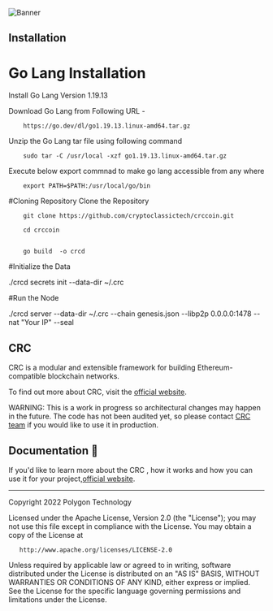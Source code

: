 
![Banner](.github/banner.jpg)
## Installation

# Go Lang Installation
Install Go Lang Version 1.19.13 

Download Go Lang from Following URL - 

		https://go.dev/dl/go1.19.13.linux-amd64.tar.gz

Unzip the Go Lang tar file using following command

		sudo tar -C /usr/local -xzf go1.19.13.linux-amd64.tar.gz

Execute below export commnad to make go lang accessible from any where

		export PATH=$PATH:/usr/local/go/bin


#Cloning Repository
Clone the Repository

		git clone https://github.com/cryptoclassictech/crccoin.git 

		cd crccoin


		go build  -o crcd



#Initialize the Data 

./crcd secrets init --data-dir ~/.crc

#Run the Node

./crcd  server --data-dir  ~/.crc  --chain genesis.json  --libp2p 0.0.0.0:1478 --nat "Your IP" --seal



## CRC

CRC  is a modular and extensible framework for building Ethereum-compatible blockchain networks.

To find out more about CRC, visit the [official website](http://cryptoclassic.org/).

WARNING: This is a work in progress so architectural changes may happen in the future. The code has not been audited yet, so please contact [CRC team](mailto:cryptoclassictech@gmail.com) if you would like to use it in production.

## Documentation 📝

If you'd like to learn more about the CRC , how it works and how you can use it for your project,[official website](http://cryptoclassic.org/).


---

Copyright 2022 Polygon Technology

Licensed under the Apache License, Version 2.0 (the "License");
you may not use this file except in compliance with the License.
You may obtain a copy of the License at

       http://www.apache.org/licenses/LICENSE-2.0
	   

Unless required by applicable law or agreed to in writing, software
distributed under the License is distributed on an "AS IS" BASIS,
WITHOUT WARRANTIES OR CONDITIONS OF ANY KIND, either express or implied.
See the License for the specific language governing permissions and
limitations under the License.
